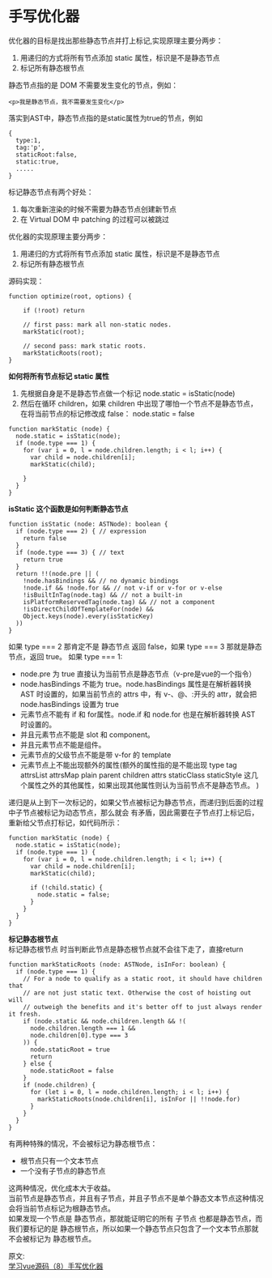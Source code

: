 # 手写优化器
优化器的目标是找出那些静态节点并打上标记,实现原理主要分两步：  
1. 用递归的方式将所有节点添加 static 属性，标识是不是静态节点
2. 标记所有静态根节点

静态节点指的是 DOM 不需要发生变化的节点，例如：
```
<p>我是静态节点，我不需要发生变化</p>
```
落实到AST中，静态节点指的是static属性为true的节点，例如
```
{
  type:1,
  tag:'p',
  staticRoot:false,
  static:true,
  .....
}

```
标记静态节点有两个好处：
1. 每次重新渲染的时候不需要为静态节点创建新节点
2. 在 Virtual DOM 中 patching 的过程可以被跳过

优化器的实现原理主要分两步：
1. 用递归的方式将所有节点添加 static 属性，标识是不是静态节点
2. 标记所有静态根节点

源码实现：
```
function optimize(root, options) {    

    if (!root) return
    
    // first pass: mark all non-static nodes.
    markStatic(root);    

    // second pass: mark static roots.
    markStaticRoots(root);
}

```
**如何将所有节点标记 static 属性**  
1. 先根据自身是不是静态节点做一个标记 node.static = isStatic(node)
2. 然后在循环 children，如果 children 中出现了哪怕一个节点不是静态节点，在将当前节点的标记修改成 false： node.static = false

```
function markStatic (node) {
  node.static = isStatic(node);
  if (node.type === 1) {
    for (var i = 0, l = node.children.length; i < l; i++) {
      var child = node.children[i];
      markStatic(child);
      
    }
  }
}
```
**isStatic 这个函数是如何判断静态节点**  
```
function isStatic (node: ASTNode): boolean {
  if (node.type === 2) { // expression
    return false
  }
  if (node.type === 3) { // text
    return true
  }
  return !!(node.pre || (
    !node.hasBindings && // no dynamic bindings
    !node.if && !node.for && // not v-if or v-for or v-else
    !isBuiltInTag(node.tag) && // not a built-in
    isPlatformReservedTag(node.tag) && // not a component
    !isDirectChildOfTemplateFor(node) &&
    Object.keys(node).every(isStaticKey)
  ))
}
```
如果 type === 2 那肯定不是 静态节点 返回 false，如果 type === 3 那就是静态节点，返回 true。
如果 type === 1:  
- node.pre 为 true 直接认为当前节点是静态节点（v-pre是vue的一个指令）  
- node.hasBindings 不能为 true。node.hasBindings 属性是在解析器转换 AST 时设置的，如果当前节点的 attrs 中，有 v-、@、:开头的 attr，就会把 node.hasBindings 设置为 true
- 元素节点不能有 if 和 for属性。node.if 和 node.for 也是在解析器转换 AST 时设置的。
- 并且元素节点不能是 slot 和 component。
- 并且元素节点不能是组件。
- 元素节点的父级节点不能是带 v-for 的 template
- 元素节点上不能出现额外的属性(额外的属性指的是不能出现 type tag attrsList attrsMap plain parent children attrs staticClass staticStyle 这几个属性之外的其他属性，如果出现其他属性则认为当前节点不是静态节点。
)

递归是从上到下一次标记的，如果父节点被标记为静态节点，而递归到后面的过程中子节点被标记为动态节点，那么就会 有矛盾，因此需要在子节点打上标记后，重新给父节点打标记，如代码所示：  
```
function markStatic (node) {
  node.static = isStatic(node);
  if (node.type === 1) {
    for (var i = 0, l = node.children.length; i < l; i++) {
      var child = node.children[i];
      markStatic(child);
      
      if (!child.static) {
        node.static = false;
      }
    }
  }
}
```
**标记静态根节点**  
标记静态根节点 时当判断此节点是静态根节点就不会往下走了，直接return
```
function markStaticRoots (node: ASTNode, isInFor: boolean) {
  if (node.type === 1) {
    // For a node to qualify as a static root, it should have children that
    // are not just static text. Otherwise the cost of hoisting out will
    // outweigh the benefits and it's better off to just always render it fresh.
    if (node.static && node.children.length && !(
      node.children.length === 1 &&
      node.children[0].type === 3
    )) {
      node.staticRoot = true
      return
    } else {
      node.staticRoot = false
    }
    if (node.children) {
      for (let i = 0, l = node.children.length; i < l; i++) {
        markStaticRoots(node.children[i], isInFor || !!node.for)
      }
    }
  }
}
```
有两种特殊的情况，不会被标记为静态根节点： 
- 根节点只有一个文本节点
- 一个没有子节点的静态节点

这两种情况，优化成本大于收益。  
当前节点是静态节点，并且有子节点，并且子节点不是单个静态文本节点这种情况会将当前节点标记为根静态节点。  
如果发现一个节点是 静态节点，那就能证明它的所有 子节点 也都是静态节点，而我们要标记的是 静态根节点，所以如果一个静态节点只包含了一个文本节点那就不会被标记为 静态根节点。

原文:  
[学习vue源码（8）手写优化器](https://juejin.cn/post/6844904181451456525)